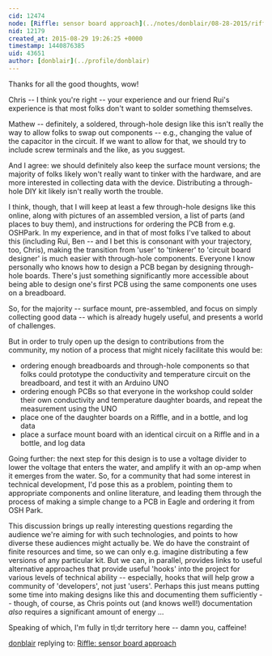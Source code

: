 ```yaml
---
cid: 12474
node: [Riffle: sensor board approach](../notes/donblair/08-28-2015/riffle-sensor-board-approach)
nid: 12179
created_at: 2015-08-29 19:26:25 +0000
timestamp: 1440876385
uid: 43651
author: [donblair](../profile/donblair)
---
```


Thanks for all the good thoughts, wow!

Chris -- I think you're right -- your experience and our friend Rui's experience is that most folks don't want to solder something themselves.  

Mathew -- definitely, a soldered, through-hole design like this isn't really the way to allow folks to swap out components -- e.g., changing the value of the capacitor in the circuit.  If we want to allow for that, we should try to include screw terminals and the like, as you suggest.  

And I agree: we should definitely also keep the surface mount versions; the majority of folks likely won't really want to tinker with the hardware, and are more interested in collecting data with the device. Distributing a through-hole DIY kit likely isn't really worth the trouble.  

I think, though, that I will keep at least a few through-hole designs like this online, along with pictures of an assembled version, a list of parts (and places to buy them), and instructions for ordering the PCB from e.g. OSHPark.  In my experience, and in that of most folks I've talked to about this (including Rui, Ben -- and I bet this is consonant with your trajectory, too, Chris), making the transition from 'user' to 'tinkerer' to 'circuit board designer' is much easier with through-hole components.  Everyone I know personally who knows how to design a PCB began by designing through-hole boards.  There's just something significantly more accessible about being able to design one's first PCB using the same components one uses on a breadboard. 

So, for the majority -- surface mount, pre-assembled, and focus on simply collecting good data -- which is already hugely useful, and presents a world of challenges.

But in order to truly open up the design to contributions from the community, my notion of a process that might nicely facilitate this would be: 

- ordering enough breadboards and through-hole components so that folks could prototype the conductivity and temperature circuit on the breadboard, and test it with an Arduino UNO
- ordering enough PCBs so that everyone in the workshop could solder their own conductivity and temperature daughter boards, and repeat the measurement using the UNO
- place one of the daughter boards on a Riffle, and in a bottle, and log data 
- place a surface mount board with an identical circuit on a Riffle and in a bottle, and log data

Going further:  the next step for this design is to use a voltage divider to lower the voltage that enters the water, and amplify it with an op-amp when it emerges from the water.  So, for a community that had some interest in technical development, I'd pose this as a problem, pointing them to appropriate components and online literature, and leading them through the process of making a simple change to a PCB in Eagle and ordering it from OSH Park.  

This discussion brings up really interesting questions regarding the audience we're aiming for with such technologies, and points to how diverse these audiences might actually be.  We do have the constraint of finite resources and time, so we can only e.g. imagine distributing a few versions of any particular kit. But we can, in parallel, provides links to useful alternative approaches that provide useful 'hooks' into the project for various levels of technical ability -- especially, hooks that will help grow a community of 'developers', not just 'users'.  Perhaps this just means putting some time into making designs like this and documenting them sufficiently -- though, of course, as Chris points out (and knows well!) documentation *also* requires a significant amount of energy ...

Speaking of which, I'm fully in tl;dr territory here  -- damn you, caffeine!

[donblair](../profile/donblair) replying to: [Riffle: sensor board approach](../notes/donblair/08-28-2015/riffle-sensor-board-approach)

